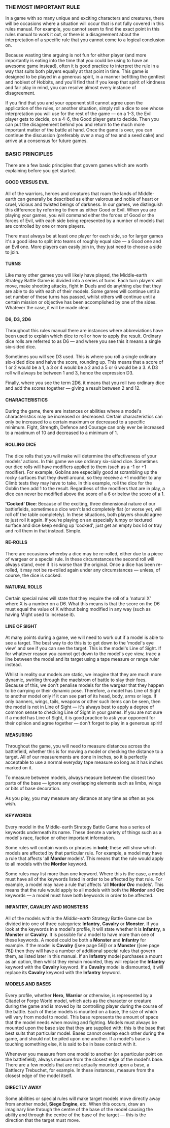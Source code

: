 ﻿### THE MOST IMPORTANT RULE

In a game with so many unique and exciting characters and creatures, there will be occasions where a situation will occur that is not fully covered in this rules manual. For example, you cannot seem to find the exact point in this rules manual to work it out, or there is a disagreement about the interpretation of a specific rule that you cannot come to a logical conclusion on.

Because wasting time arguing is not fun for either player (and more importantly is eating into the time that you could be using to have an awesome game instead), often it is good practice to interpret the rule in a way that suits both players equally at that point in time. This game is designed to be played in a generous spirit, in a manner befitting the gentlest and noblest of Hobbits, and you'll find that if you keep that spirit of kindness and fair play in mind, you can resolve almost every instance of disagreement.

If you find that you and your opponent still cannot agree upon the application of the rules, or another situation, simply roll a dice to see whose interpretation you will use for the rest of the game — on a 1-3, the Evil player gets to decide, on a 4-6, the Good player gets to decide. Then you can put the disagreement behind you and return to the much more important matter of the battle at hand. Once the game is over, you can continue the discussion (preferably over a mug of tea and a seed cake) and arrive at a consensus for future games.


### BASIC PRINCIPLES

There are a few basic principles that govern games which are worth explaining before you get started.

#### GOOD VERSUS EVIL

All of the warriors, heroes and creatures that roam the lands of Middle-earth can generally be described as either valorous and noble of heart or cruel, vicious and twisted beings of darkness. In our games, we distinguish this difference by referring to them as either Good or Evil. When you are playing your games, you will command either the forces of Good or the forces of Evil, with each side being represented by a number of models that are controlled by one or more players.

There must always be at least one player for each side, so for larger games it's a good idea to split into teams of roughly equal size — a Good one and an Evil one. More players can easily join in, they just need to choose a side to join.

#### TURNS

Like many other games you will likely have played, the Middle-earth Strategy Battle Game is divided into a series of turns. Each turn players will move, make shooting attacks, fight in Duels and do anything else that they are able to do with each of their models. Some games will continue until a set number of these turns has passed, whilst others will continue until a certain mission or objective has been accomplished by one of the sides. Whatever the case, it will be made clear.

#### D6, D3, 2D6

Throughout this rules manual there are instances where abbreviations have been used to explain which dice to roll or how to apply the result. Ordinary dice rolls are referred to as D6 — and where you see this it means a single six-sided dice.

Sometimes you will see D3 used. This is where you roll a single ordinary six-sided dice and halve the score, rounding up. This means that a score of 1 or 2 would be a 1, a 3 or 4 would be a 2 and a 5 or 6 would be a 3. A D3 roll will always be between 1 and 3, hence the expression D3.

Finally, where you see the term 2D6, it means that you roll two ordinary dice and add the scores together — giving a result between 2 and 12.

#### CHARACTERISTICS

During the game, there are instances or abilities where a model's characteristics may be increased or decreased. Certain characteristics can only be increased to a certain maximum or decreased to a specific minimum. Fight, Strength, Defence and Courage can only ever be increased to a maximum of 10 and decreased to a minimum of 1.

#### ROLLING DICE

The dice rolls that you will make will determine the effectiveness of your models' actions. In this game we use ordinary six-sided dice. Sometimes our dice rolls will have modifiers applied to them (such as a -1 or +1 modifier). For example, Goblins are especially good at scrambling up the rocky surfaces that they dwell around, so they receive a +1 modifier to any Climb tests they may have to take. In this example, roll the dice for the Goblin then add 1 to the result. Regardless of the modifiers that are in play, a dice can never be modified above the score of a 6 or below the score of a 1.

**'Cocked' Dice**: Because of the exciting, three dimensional nature of our battlefields, sometimes a dice won't land completely flat (or worse yet, will roll off the table completely). In these situations, both players should agree to just roll it again. If you're playing on an especially lumpy or textured surface and dice keep ending up 'cocked', just get an empty box lid or tray and roll them in that instead. Simple.

#### RE-ROLLS

There are occasions whereby a dice may be re-rolled, either due to a piece of wargear or a special rule. In these circumstances the second roll will always stand, even if it is worse than the original. Once a dice has been re-rolled, it may not be re-rolled again under any circumstances — unless, of course, the dice is cocked.

#### NATURAL ROLLS

Certain special rules will state that they require the roll of a 'natural X' where X is a number on a D6. What this means is that the score on the D6 must equal the value of X without being modified in any way (such as having Might used to increase it).

#### LINE OF SIGHT

At many points during a game, we will need to work out if a model is able to see a target. The best way to do this is to get down to the 'model's eye view' and see if you can see the target. This is the model's Line of Sight. If for whatever reason you cannot get down to the model's eye view, trace a line between the model and its target using a tape measure or range ruler instead.

Whilst in reality our models are static, we imagine that they are much more dynamic, swirling through the maelstrom of battle to slay their foes. Because of this, we don't penalise models for the wargear that they happen to be carrying or their dynamic pose. Therefore, a model has Line of Sight to another model only if it can see part of its head, body, arms or legs. If only banners, wings, tails, weapons or other such items can be seen, then the model is not in Line of Sight — it's always best to apply a degree of common sense to checking Line of Sight in your games. If you are not sure if a model has Line of Sight, it is good practice to ask your opponent for their opinion and agree together — don't forget to play in a generous spirit!

#### MEASURING

Throughout the game, you will need to measure distances across the battlefield, whether this is for moving a model or checking the distance to a target. All of our measurements are done in inches, so it is perfectly acceptable to use a normal everyday tape measure so long as it has inches marked on it.

To measure between models, always measure between the closest two parts of the base — ignore any overlapping elements such as limbs, wings or bits of base decoration.

As you play, you may measure any distance at any time as often as you wish.

#### KEYWORDS

Every model in the Middle-earth Strategy Battle Game has a series of keywords underneath its name. These denote a variety of things such as a model's race, faction or other important information.

Some rules will contain words or phrases in **bold**; these will show which models are affected by that particular rule. For example, a model may have a rule that affects 'all **Mordor** models'. This means that the rule would apply to all models with the **Mordor** keyword.

Some rules may list more than one keyword. Where this is the case, a model must have all of the keywords listed in order to be affected by that rule. For example, a model may have a rule that affects 'all **Mordor *Orc*** models'. This means that the rule would apply to all models with both the **Mordor** and **Orc** keywords — a model must have both keywords in order to be affected.

#### INFANTRY, CAVALRY AND MONSTERS

All of the models within the *Middle-earth* Strategy Battle Game can be divided into one of three categories: **Infantry**, **Cavalry** or **Monster**. If you look at the keywords in a model's profile, it will state whether it is **Infantry**, a **Monster** or **Cavalry**. It is possible for a model to have more than one of these keywords. A model could be both a **Monster** and **Infantry** for example. If the model is **Cavalry** ([see page 56]) or a **Monster** ([see page
76]) then they will have a number of additional special rules that govern them, as listed later in this manual. If an **Infantry** model purchases a mount as an option, then whilst they remain mounted, they will replace the **Infantry** keyword with the **Cavalry** keyword. If a **Cavalry** model is dismounted, it will replace its **Cavalry** keyword with the **Infantry** keyword.

#### MODELS AND BASES

Every profile, whether **Hero**, **Warrior** or otherwise, is represented by a Citadel or Forge World model, which acts as the character or creature during the game and is moved by its controlling player during the course of the battle. Each of these models is mounted on a base, the size of which will vary from model to model. This base represents the amount of space that the model needs when moving and fighting. Models must always be mounted upon the base size that they are supplied with; this is the base that best suits that particular model. Bases cannot overlap each other during the game, and should not be piled upon one another. If a model's base is touching something else, it is said to be in base contact with it.

Whenever you measure from one model to another (or a particular point on the battlefield), always measure from the closest edge of the model's base. There are a few models that are not actually mounted upon a base, a Battlecry Trebuchet, for example. In these instances, measure from the closest edge of the model itself.

#### DIRECTLY AWAY

Some abilities or special rules will make target models move directly away from another model, **Siege Engine**, etc. When this occurs, draw an imaginary line through the centre of the base of the model causing the ability and through the centre of the base of the target — this is the direction that the target must move.
